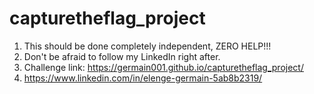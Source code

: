 # capturetheflag_project
1. This should be done completely independent, ZERO HELP!!!
2. Don't be afraid to follow my LinkedIn right after.
3. Challenge link: https://germain001.github.io/capturetheflag_project/
4. https://www.linkedin.com/in/elenge-germain-5ab8b2319/ 
